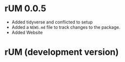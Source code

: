 # rUM 0.0.5

* Added tidyverse and conflicted to setup
* Added a `NEWS.md` file to track changes to the package.
* Added Website

# rUM (development version)


